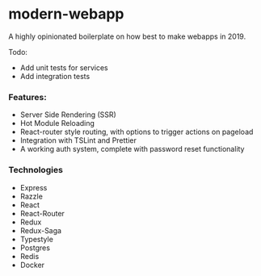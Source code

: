 # modern-webapp

A highly opinionated boilerplate on how best to make webapps in 2019.

Todo:
- Add unit tests for services
- Add integration tests

### Features:
- Server Side Rendering (SSR)
- Hot Module Reloading
- React-router style routing, with options to trigger actions on pageload
- Integration with TSLint and Prettier
- A working auth system, complete with password reset functionality

### Technologies
- Express
- Razzle
- React
- React-Router
- Redux
- Redux-Saga
- Typestyle
- Postgres
- Redis
- Docker